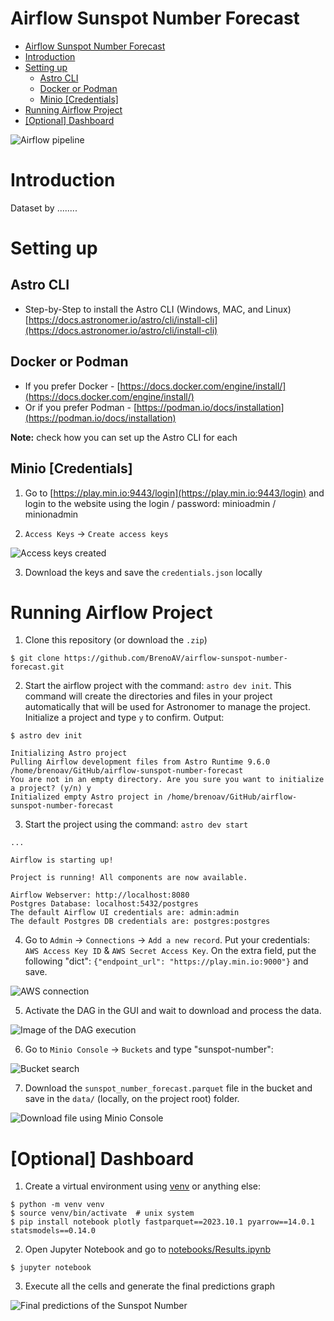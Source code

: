 # Airflow Sunspot Number Forecast

- [Airflow Sunspot Number Forecast](#airflow-sunspot-number-forecast)
- [Introduction](#introduction)
- [Setting up](#setting-up)
  - [Astro CLI](#astro-cli)
  - [Docker or Podman](#docker-or-podman)
  - [Minio \[Credentials\]](#minio-credentials)
- [Running Airflow Project](#running-airflow-project)
- [\[Optional\] Dashboard](#optional-dashboard)


![Airflow pipeline](imgs/pipeline.png)

# Introduction

Dataset by ........

# Setting up

## Astro CLI

- Step-by-Step to install the Astro CLI (Windows, MAC, and Linux) [https://docs.astronomer.io/astro/cli/install-cli](https://docs.astronomer.io/astro/cli/install-cli)

## Docker or Podman

- If you prefer Docker - [https://docs.docker.com/engine/install/](https://docs.docker.com/engine/install/)
- Or if you prefer Podman - [https://podman.io/docs/installation](https://podman.io/docs/installation)

**Note:** check how you can set up the Astro CLI for each

## Minio [Credentials]

1. Go to [https://play.min.io:9443/login](https://play.min.io:9443/login) and login to the website using the login / password: minioadmin / minionadmin

2. `Access Keys` &rarr; `Create access keys`

![Access keys created](imgs/access-keys.png)

3. Download the keys and save the `credentials.json` locally

# Running Airflow Project

1. Clone this repository (or download the `.zip`)

```console
$ git clone https://github.com/BrenoAV/airflow-sunspot-number-forecast.git
```

2. Start the airflow project with the command: `astro dev init`. This command will create the directories and files in your project automatically that will be used for Astronomer to manage the project. Initialize a project and type `y` to confirm. Output:

```console
$ astro dev init 

Initializing Astro project
Pulling Airflow development files from Astro Runtime 9.6.0
/home/brenoav/GitHub/airflow-sunspot-number-forecast 
You are not in an empty directory. Are you sure you want to initialize a project? (y/n) y
Initialized empty Astro project in /home/brenoav/GitHub/airflow-sunspot-number-forecast
```

3. Start the project using the command: `astro dev start`

```console
...

Airflow is starting up!

Project is running! All components are now available.

Airflow Webserver: http://localhost:8080
Postgres Database: localhost:5432/postgres
The default Airflow UI credentials are: admin:admin
The default Postgres DB credentials are: postgres:postgres
```

4. Go to `Admin` &rarr; `Connections` &rarr; `Add a new record`. Put your credentials: `AWS Access Key ID` & `AWS Secret Access Key`. On the extra field, put the following "dict": `{"endpoint_url": "https://play.min.io:9000"}` and save.

![AWS connection](imgs/minio-conn.png)

5. Activate the DAG in the GUI and wait to download and process the data.

![Image of the DAG execution](imgs/dag-finished.png)

6. Go to `Minio Console` &rarr; `Buckets` and type "sunspot-number":

![Bucket search](imgs/bucket-search.png)

7. Download the `sunspot_number_forecast.parquet` file in the bucket and save in the `data/` (locally, on the project root) folder.

![Download file using Minio Console](imgs/minio-download-file.png)

# [Optional] Dashboard

1. Create a virtual environment using [venv](https://docs.python.org/3/library/venv.html) or anything else:


```console
$ python -m venv venv
$ source venv/bin/activate  # unix system
$ pip install notebook plotly fastparquet==2023.10.1 pyarrow==14.0.1 statsmodels==0.14.0
```

2. Open Jupyter Notebook and go to [notebooks/Results.ipynb](notebooks/Results.ipynb)

```console
$ jupyter notebook
```

3. Execute all the cells and generate the final predictions graph

![Final predictions of the Sunspot Number](imgs/preds.png)